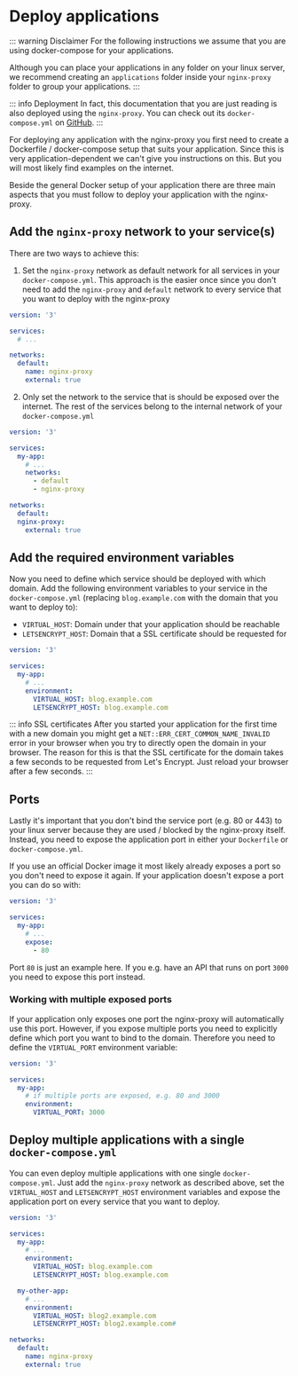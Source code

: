 # Deploy applications

::: warning Disclaimer
For the following instructions we assume that you are using docker-compose for your applications.

Although you can place your applications in any folder on your linux server, we recommend creating an `applications` folder inside your `nginx-proxy` folder to group your applications.
:::

::: info Deployment
In fact, this documentation that you are just reading is also deployed using the `nginx-proxy`. You can check out its `docker-compose.yml` on [GitHub](https://github.com/larsrickert/nginx-proxy/blob/docs/docker-compose.yml).
:::

For deploying any application with the nginx-proxy you first need to create a Dockerfile / docker-compose setup that suits your application. Since this is very application-dependent we can't give you instructions on this. But you will most likely find examples on the internet.

Beside the general Docker setup of your application there are three main aspects that you must follow to deploy your application with the nginx-proxy.

## Add the `nginx-proxy` network to your service(s)

There are two ways to achieve this:

1. Set the `nginx-proxy` network as default network for all services in your `docker-compose.yml`. This approach is the easier once since you don't need to add the `nginx-proxy` and `default` network to every service that you want to deploy with the nginx-proxy

```yml
version: '3'

services:
  # ...

networks:
  default:
    name: nginx-proxy
    external: true
```

2. Only set the network to the service that is should be exposed over the internet. The rest of the services belong to the internal network of your `docker-compose.yml`

```yml
version: '3'

services:
  my-app:
    # ...
    networks:
      - default
      - nginx-proxy

networks:
  default:
  nginx-proxy:
    external: true
```

## Add the required environment variables

Now you need to define which service should be deployed with which domain. Add the following environment variables to your service in the `docker-compose.yml` (replacing `blog.example.com` with the domain that you want to deploy to):

- `VIRTUAL_HOST`: Domain under that your application should be reachable
- `LETSENCRYPT_HOST`: Domain that a SSL certificate should be requested for

```yml
version: '3'

services:
  my-app:
    # ...
    environment:
      VIRTUAL_HOST: blog.example.com
      LETSENCRYPT_HOST: blog.example.com
```

::: info SSL certificates
After you started your application for the first time with a new domain you might get a `NET::ERR_CERT_COMMON_NAME_INVALID` error in your browser when you try to directly open the domain in your browser. The reason for this is that the SSL certificate for the domain takes a few seconds to be requested from Let's Encrypt. Just reload your browser after a few seconds.
:::

## Ports

Lastly it's important that you don't bind the service port (e.g. 80 or 443) to your linux server because they are used / blocked by the nginx-proxy itself.
Instead, you need to expose the application port in either your `Dockerfile` or `docker-compose.yml`.

If you use an official Docker image it most likely already exposes a port so you don't need to expose it again. If your application doesn't expose a port you can do so with:

```yml
version: '3'

services:
  my-app:
    # ...
    expose:
      - 80
```

Port `80` is just an example here. If you e.g. have an API that runs on port `3000` you need to expose this port instead.

### Working with multiple exposed ports

If your application only exposes one port the nginx-proxy will automatically use this port. However, if you expose multiple ports you need to explicitly define which port you want to bind to the domain. Therefore you need to define the `VIRTUAL_PORT` environment variable:

```yml
version: '3'

services:
  my-app:
    # if multiple ports are exposed, e.g. 80 and 3000
    environment:
      VIRTUAL_PORT: 3000
```

## Deploy multiple applications with a single `docker-compose.yml`

You can even deploy multiple applications with one single `docker-compose.yml`. Just add the `nginx-proxy` network as described above, set the `VIRTUAL_HOST` and `LETSENCRYPT_HOST` environment variables and expose the application port on every service that you want to deploy.

```yml
version: '3'

services:
  my-app:
    # ...
    environment:
      VIRTUAL_HOST: blog.example.com
      LETSENCRYPT_HOST: blog.example.com

  my-other-app:
    # ...
    environment:
      VIRTUAL_HOST: blog2.example.com
      LETSENCRYPT_HOST: blog2.example.com#

networks:
  default:
    name: nginx-proxy
    external: true
```
